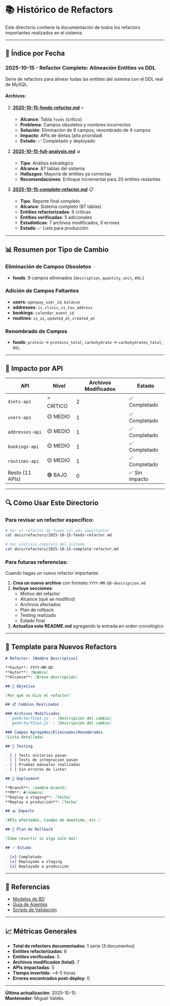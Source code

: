 # 📚 Histórico de Refactors

Este directorio contiene la documentación de todos los refactors importantes realizados en el sistema.

---

## 📅 Índice por Fecha

### 2025-10-15 - Refactor Completo: Alineación Entities vs DDL

Serie de refactors para alinear todas las entities del sistema con el DDL real de MySQL.

#### Archivos:

1. **[2025-10-15-foods-refactor.md](./2025-10-15-foods-refactor.md)** ⭐
   - **Alcance**: Tabla `foods` (crítico)
   - **Problema**: Campos obsoletos y nombres incorrectos
   - **Solución**: Eliminación de 9 campos, renombrado de 4 campos
   - **Impacto**: APIs de dietas (alta prioridad)
   - **Estado**: ✅ Completado y deployado

2. **[2025-10-15-full-analysis.md](./2025-10-15-full-analysis.md)** 📊
   - **Tipo**: Análisis estratégico
   - **Alcance**: 87 tablas del sistema
   - **Hallazgos**: Mayoría de entities ya correctas
   - **Recomendaciones**: Enfoque incremental para 20 entities restantes

3. **[2025-10-15-complete-refactor.md](./2025-10-15-complete-refactor.md)** 📋
   - **Tipo**: Reporte final completo
   - **Alcance**: Sistema completo (87 tablas)
   - **Entities refactorizadas**: 6 críticas
   - **Entities verificadas**: 5 adicionales
   - **Estadísticas**: 7 archivos modificados, 0 errores
   - **Estado**: ✅ Listo para producción

---

## 📊 Resumen por Tipo de Cambio

### Eliminación de Campos Obsoletos
- **foods**: 9 campos eliminados (`description`, `quantity`, `unit`, etc.)

### Adición de Campos Faltantes
- **users**: `openpay_user_id`, `balance`
- **addresses**: `is_clinic`, `is_tax_address`
- **bookings**: `calendar_event_id`
- **routines**: `is_ai`, `updated_at`, `created_at`

### Renombrado de Campos
- **foods**: `protein` → `proteins_total`, `carbohydrate` → `carbohydrates_total`, etc.

---

## 🎯 Impacto por API

| API | Nivel | Archivos Modificados | Estado |
|-----|-------|---------------------|--------|
| `diets-api` | ⭐ CRÍTICO | 2 | ✅ Completado |
| `users-api` | 🟡 MEDIO | 1 | ✅ Completado |
| `addresses-api` | 🟡 MEDIO | 1 | ✅ Completado |
| `bookings-api` | 🟡 MEDIO | 1 | ✅ Completado |
| `routines-api` | 🟡 MEDIO | 1 | ✅ Completado |
| Resto (11 APIs) | 🟢 BAJO | 0 | ✅ Sin impacto |

---

## 🔍 Cómo Usar Este Directorio

### Para revisar un refactor específico:

```bash
# Ver el refactor de foods (el más importante)
cat docs/refactors/2025-10-15-foods-refactor.md

# Ver análisis completo del sistema
cat docs/refactors/2025-10-15-complete-refactor.md
```

### Para futuras referencias:

Cuando hagas un nuevo refactor importante:

1. **Crea un nuevo archivo** con formato `YYYY-MM-DD-descripcion.md`
2. **Incluye secciones**:
   - Motivo del refactor
   - Alcance (qué se modificó)
   - Archivos afectados
   - Plan de rollback
   - Testing realizado
   - Estado final
3. **Actualiza este README.md** agregando la entrada en orden cronológico

---

## 📖 Template para Nuevos Refactors

```markdown
# Refactor: [Nombre Descriptivo]

**Fecha**: YYYY-MM-DD  
**Autor**: [Nombre]  
**Alcance**: [Breve descripción]

## 🎯 Objetivo

[Por qué se hizo el refactor]

## 📋 Cambios Realizados

### Archivos Modificados
- `path/to/file1.js` - [Descripción del cambio]
- `path/to/file2.js` - [Descripción del cambio]

### Campos Agregados/Eliminados/Renombrados
[Lista detallada]

## 🧪 Testing

- [ ] Tests unitarios pasan
- [ ] Tests de integración pasan
- [ ] Pruebas manuales realizadas
- [ ] Sin errores de linter

## 🚀 Deployment

**Branch**: [nombre-branch]  
**PR**: #[número]  
**Deploy a staging**: [fecha]  
**Deploy a producción**: [fecha]

## 📊 Impacto

[APIs afectadas, tiempo de downtime, etc.]

## 🔄 Plan de Rollback

[Cómo revertir si algo sale mal]

## ✅ Estado

- [x] Completado
- [x] Deployado a staging
- [x] Deployado a producción
```

---

## 🔗 Referencias

- [Modelos de BD](../../01_Backend/Database/00_INDEX.md)
- [Guía de Agentes](../../00_Overview/AGENTS_GUIDE.md)
- [Scripts de Validación](../../00_Overview/Business_Rules/README.md)

---

## 📈 Métricas Generales

- **Total de refactors documentados**: 1 serie (3 documentos)
- **Entities refactorizadas**: 6
- **Entities verificadas**: 5
- **Archivos modificados (total)**: 7
- **APIs impactadas**: 5
- **Tiempo invertido**: ~4-5 horas
- **Errores encontrados post-deploy**: 0

---

**Última actualización**: 2025-10-15  
**Mantenedor**: Miguel Valdés

